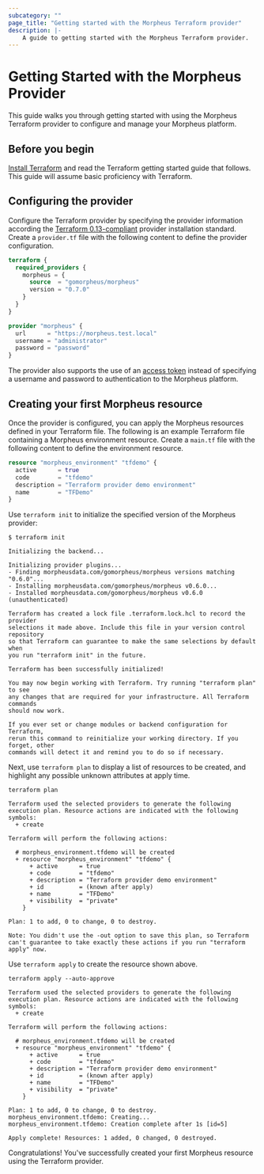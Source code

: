 ```yaml
---
subcategory: ""
page_title: "Getting started with the Morpheus Terraform provider"
description: |-
    A guide to getting started with the Morpheus Terraform provider.
---
```


# Getting Started with the Morpheus Provider

This guide walks you through getting started with using the Morpheus Terraform provider to configure and manage your Morpheus platform.

## Before you begin

[Install Terraform](https://www.terraform.io/intro/getting-started/install.html)
and read the Terraform getting started guide that follows. This guide will
assume basic proficiency with Terraform.

## Configuring the provider

Configure the Terraform provider by specifying the provider information according the [Terraform 0.13-compliant](https://www.terraform.io/upgrade-guides/0-13.html#in-house-providers) provider installation standard.
Create a `provider.tf` file with the following content to define the provider configuration.

```terraform
terraform {
  required_providers {
    morpheus = {
      source  = "gomorpheus/morpheus"
      version = "0.7.0"
    }
  }
}

provider "morpheus" {
  url      = "https://morpheus.test.local"
  username = "administrator"
  password = "password"
}
```

The provider also supports the use of an [access token](auth.md#access-token) instead of specifying a username and password to authentication to the Morpheus platform. 

## Creating your first Morpheus resource
Once the provider is configured, you can apply the Morpheus resources defined in your Terraform file. The following is an example Terraform file containing a Morpheus environment resource. Create a `main.tf` file with the following content to define the environment resource.

```terraform
resource "morpheus_environment" "tfdemo" {
  active      = true
  code        = "tfdemo"
  description = "Terraform provider demo environment"
  name        = "TFDemo"
}
```

Use `terraform init` to initialize the specified version of the Morpheus provider:

```
$ terraform init

Initializing the backend...

Initializing provider plugins...
- Finding morpheusdata.com/gomorpheus/morpheus versions matching "0.6.0"...
- Installing morpheusdata.com/gomorpheus/morpheus v0.6.0...
- Installed morpheusdata.com/gomorpheus/morpheus v0.6.0 (unauthenticated)

Terraform has created a lock file .terraform.lock.hcl to record the provider
selections it made above. Include this file in your version control repository
so that Terraform can guarantee to make the same selections by default when
you run "terraform init" in the future.

Terraform has been successfully initialized!

You may now begin working with Terraform. Try running "terraform plan" to see
any changes that are required for your infrastructure. All Terraform commands
should now work.

If you ever set or change modules or backend configuration for Terraform,
rerun this command to reinitialize your working directory. If you forget, other
commands will detect it and remind you to do so if necessary.
```

Next, use `terraform plan` to display a list of resources to be created, and highlight any possible unknown attributes at apply time.

```
terraform plan

Terraform used the selected providers to generate the following execution plan. Resource actions are indicated with the following symbols:
  + create

Terraform will perform the following actions:

  # morpheus_environment.tfdemo will be created
  + resource "morpheus_environment" "tfdemo" {
      + active      = true
      + code        = "tfdemo"
      + description = "Terraform provider demo environment"
      + id          = (known after apply)
      + name        = "TFDemo"
      + visibility  = "private"
    }

Plan: 1 to add, 0 to change, 0 to destroy.

Note: You didn't use the -out option to save this plan, so Terraform can't guarantee to take exactly these actions if you run "terraform apply" now.
```

Use `terraform apply` to create the resource shown above.


```
terraform apply --auto-approve

Terraform used the selected providers to generate the following execution plan. Resource actions are indicated with the following symbols:
  + create

Terraform will perform the following actions:

  # morpheus_environment.tfdemo will be created
  + resource "morpheus_environment" "tfdemo" {
      + active      = true
      + code        = "tfdemo"
      + description = "Terraform provider demo environment"
      + id          = (known after apply)
      + name        = "TFDemo"
      + visibility  = "private"
    }

Plan: 1 to add, 0 to change, 0 to destroy.
morpheus_environment.tfdemo: Creating...
morpheus_environment.tfdemo: Creation complete after 1s [id=5]

Apply complete! Resources: 1 added, 0 changed, 0 destroyed.
```

Congratulations! You've successfully created your first Morpheus resource using the Terraform provider.